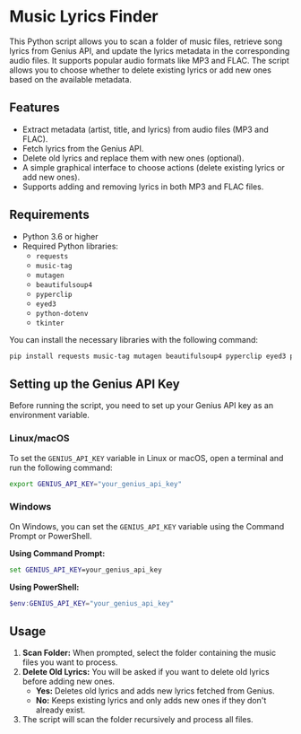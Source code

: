 
# Music Lyrics Finder

This Python script allows you to scan a folder of music files, retrieve song lyrics from Genius API, and update the lyrics metadata in the corresponding audio files. It supports popular audio formats like MP3 and FLAC. The script allows you to choose whether to delete existing lyrics or add new ones based on the available metadata.

## Features

- Extract metadata (artist, title, and lyrics) from audio files (MP3 and FLAC).
- Fetch lyrics from the Genius API.
- Delete old lyrics and replace them with new ones (optional).
- A simple graphical interface to choose actions (delete existing lyrics or add new ones).
- Supports adding and removing lyrics in both MP3 and FLAC files.

## Requirements

- Python 3.6 or higher
- Required Python libraries:
  - `requests`
  - `music-tag`
  - `mutagen`
  - `beautifulsoup4`
  - `pyperclip`
  - `eyed3`
  - `python-dotenv`
  - `tkinter`

You can install the necessary libraries with the following command:

```bash
pip install requests music-tag mutagen beautifulsoup4 pyperclip eyed3 python-dotenv
```


## Setting up the Genius API Key

Before running the script, you need to set up your Genius API key as an environment variable.

### Linux/macOS

To set the `GENIUS_API_KEY` variable in Linux or macOS, open a terminal and run the following command:

```bash
export GENIUS_API_KEY="your_genius_api_key"
```

### Windows

On Windows, you can set the `GENIUS_API_KEY` variable using the Command Prompt or PowerShell.

**Using Command Prompt:**

```cmd
set GENIUS_API_KEY=your_genius_api_key
```

**Using PowerShell:**

```powershell
$env:GENIUS_API_KEY="your_genius_api_key"
```

## Usage

1. **Scan Folder:** When prompted, select the folder containing the music files you want to process.
2. **Delete Old Lyrics:** You will be asked if you want to delete old lyrics before adding new ones.
   - **Yes:** Deletes old lyrics and adds new lyrics fetched from Genius.
   - **No:** Keeps existing lyrics and only adds new ones if they don't already exist.
3. The script will scan the folder recursively and process all files.
